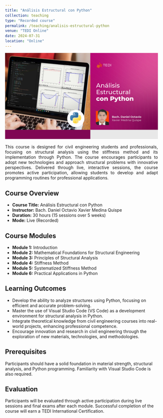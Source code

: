 ```yaml
---
title: "Análisis Estructural con Python"
collection: teaching
type: "Recorded course"
permalink: /teaching/analisis-estructural-python
venue: "TEDI Online"
date: 2024-07-31
location: "Online"
---
```

![Course Cover](/images/Analisis-estructural-python.jpg)

<div style="text-align: justify;">
This course is designed for civil engineering students and professionals, focusing on structural analysis using the stiffness method and its implementation through Python. The course encourages participants to adopt new technologies and approach structural problems with innovative perspectives. Delivered through live, interactive sessions, the course promotes active participation, allowing students to develop and adapt programming routines for professional applications.
</div>

## Course Overview

- **Course Title:** Análisis Estructural con Python
- **Instructor:** Bach. Daniel Octavio Xavier Medina Quispe
- **Duration:** 30 hours (15 sessions over 5 weeks)
- **Mode:** Live (Recorded)

## Course Modules

- **Module 1:** Introduction
- **Module 2:** Mathematical Foundations for Structural Engineering
- **Module 3:** Principles of Structural Analysis
- **Module 4:** Stiffness Method
- **Module 5:** Systematized Stiffness Method
- **Module 6:** Practical Applications in Python

## Learning Outcomes

- Develop the ability to analyze structures using Python, focusing on efficient and accurate problem-solving.
- Master the use of Visual Studio Code (VS Code) as a development environment for structural analysis in Python.
- Integrate theoretical knowledge from civil engineering courses into real-world projects, enhancing professional competence.
- Encourage innovation and research in civil engineering through the exploration of new materials, technologies, and methodologies.

## Prerequisites

Participants should have a solid foundation in material strength, structural analysis, and Python programming. Familiarity with Visual Studio Code is also required.

## Evaluation

Participants will be evaluated through active participation during live sessions and final exams after each module. Successful completion of the course will earn a TEDI International Certification.